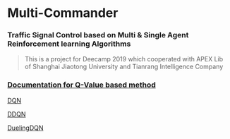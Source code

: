 # Multi-Commander
### Traffic Signal Control based on Multi & Single Agent Reinforcement learning Algorithms
> This is a project for Deecamp 2019 which cooperated with  APEX Lib of Shanghai Jiaotong University and Tianrang Intelligence Company

### [Documentation for Q-Value based method](./Single_Agent/DQN_DDQN_DuelingDQN/README.md)

[DQN](./Single_Agent/DQN_DDQN_DuelingDQN/dqn_agent.py)

[DDQN](./Single_Agent/DQN_DDQN_DuelingDQN/dqn_agent.py)

[DuelingDQN](./Single_Agent/DQN_DDQN_DuelingDQN/duelingDQN.py)

